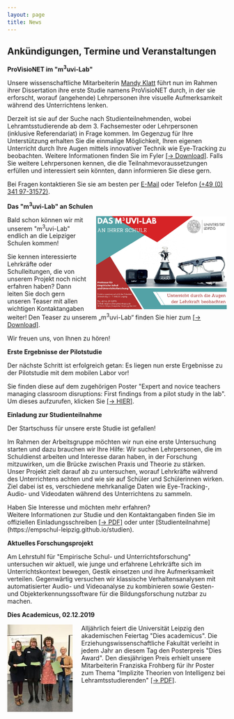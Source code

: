 ```yaml
---
layout: page
title: News
---
```


## Ankündigungen, Termine und Veranstaltungen


<b>ProVisioNET im "m<sup>3</sup>uvi-Lab"</b>

<p>Unsere wissenschaftliche Mitarbeiterin <a href="https://empschul-leipzig.github.io/team#Klatt">Mandy Klatt</a> führt nun im Rahmen ihrer Dissertation ihre erste Studie namens ProVisioNET durch, in der sie erforscht, worauf (angehende) Lehrpersonen ihre visuelle Aufmerksamkeit während des Unterrichtens lenken.</p>

<p>Derzeit ist sie auf der Suche nach Studienteilnehmenden, wobei Lehramtsstudierende ab dem 3. Fachsemester oder Lehrpersonen (inklusive Referendariat) in Frage kommen. Im Gegenzug für Ihre Unterstützung erhalten Sie die einmalige Möglichkeit, Ihren eigenen Unterricht durch Ihre Augen mittels innovativer Technik wie Eye-Tracking zu beobachten. Weitere Informationen finden Sie im Fyler <a href="/assets/pdfs/Klatt_Studienteilnahme_ProVisioNET.pdf">[&rarr; Download]</a>. Falls Sie weitere Lehrpersonen kennen, die die Teilnahmevoraussetzungen erfüllen und interessiert sein könnten, dann informieren Sie diese gern.
 
<p>Bei Fragen kontaktieren Sie sie am besten per <a href="mailto:mandy.klatt@uni-leipzig.de">E-Mail</a> oder Telefon <a href="tel:+4903419731572">(+49 (0) 341 97-31572)</a>.</p>



<b>Das "m<sup>3</sup>uvi-Lab" an Schulen</b>

<p><img src="assets/images/Karte_m3uvi-lab_final.jpg" width="300" hight="213" alt="" style="float:right; margin-left:20px;">Bald schon können wir mit unserem "m<sup>3</sup>uvi-Lab" endlich an die Leipziger Schulen kommen!</p>

<p>Sie kennen interessierte Lehrkräfte oder Schulleitungen, die von unserem Projekt noch nicht erfahren haben? Dann leiten Sie doch gern unseren Teaser mit allen wichtigen Kontaktangaben weiter! Den Teaser zu unserem „m<sup>3</sup>uvi-Lab“ finden Sie hier zum <a href="/assets/pdfs/Karte_m3uvi-lab_final.pdf">[&rarr; Download]</a>.</p>

<p>Wir freuen uns, von Ihnen zu hören!</p>



<b>Erste Ergebnisse der Pilotstudie</b>

<p>Der nächste Schritt ist erfolgreich getan: Es liegen nun erste Ergebnisse zu der Pilotstudie mit dem mobilen Labor vor!</p>

<p>Sie finden diese auf dem zugehörigen Poster "Expert and novice teachers managing classroom disruptions: First findings from a pilot study in the lab". Um dieses aufzurufen, klicken Sie <a href="/assets/pdfs/Mandy_Klatt_Poster_SIG27.pdf">[&rarr; HIER]</a>.</p>



<b>Einladung zur Studienteilnahme</b>

<p>Der Startschuss für unsere erste Studie ist gefallen!</p>

<p>Im Rahmen der Arbeitsgruppe möchten wir nun eine erste Untersuchung starten und dazu brauchen wir Ihre Hilfe: Wir suchen Lehrpersonen, die im Schuldienst arbeiten und Interesse daran haben, in der Forschung mitzuwirken, um die Brücke zwischen Praxis und Theorie zu stärken.<br>
Unser Projekt zielt darauf ab zu untersuchen, worauf Lehrkräfte während des Unterrichtens achten und wie sie auf Schüler und Schülerinnen wirken. Ziel dabei ist es, verschiedene mehrkanalige Daten wie Eye-Tracking-, Audio- und Videodaten während des Unterrichtens zu sammeln.</p>

<p>Haben Sie Interesse und möchten mehr erfahren?<br>
Weitere Informationen zur Studie und den Kontaktangaben finden Sie im offiziellen Einladungsschreiben <a href="/assets/pdfs/Einladung_Pilotstudie.pdf">[&rarr; PDF]</a> oder unter [Studienteilnahme](https://empschul-leipzig.github.io/studien).</p>



<b>Aktuelles Forschungsprojekt</b>

<p>Am Lehrstuhl für "Empirische Schul- und Unterrichtsforschung" untersuchen wir aktuell, wie junge und erfahrene Lehrkräfte sich im Unterrichtskontext bewegen, Gestik einsetzen und ihre Aufmerksamkeit verteilen. Gegenwärtig versuchen wir klassische Verhaltensanalysen mit automatisierter Audio- und Videoanalyse zu kombinieren sowie Gesten- und Objekterkennungssoftware für die Bildungsforschung nutzbar zu machen.</p>
 


<b>Dies Academicus, 02.12.2019</b>

<p><img src="assets/images/Dies_Award.jpg" width="150" hight="200" alt="" style="float:left; margin-right:20px;">Alljährlich feiert die Universität Leipzig den akademischen Feiertag "Dies academicus". Die Erziehungswissenschaftliche Fakultät verleiht in jedem Jahr an diesem Tag den Posterpreis "Dies Award". Den diesjährigen Preis erhielt unsere Mitarbeiterin Franziska Frohberg für ihr Poster zum Thema "Implizite Theorien von Intelligenz bei Lehramtsstudierenden" <a href="/assets/pdfs/Frohberg_Poster_2019_12_02.pdf">[&rarr; PDF]</a>.</p>